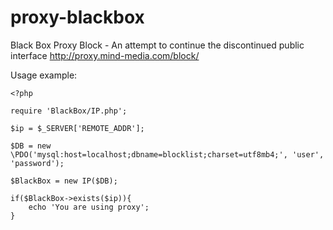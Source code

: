 # proxy-blackbox
Black Box Proxy Block - An attempt to continue the discontinued public interface http://proxy.mind-media.com/block/


Usage example:

    <?php

    require 'BlackBox/IP.php';

    $ip = $_SERVER['REMOTE_ADDR'];

    $DB = new \PDO('mysql:host=localhost;dbname=blocklist;charset=utf8mb4;', 'user', 'password');

    $BlackBox = new IP($DB);

    if($BlackBox->exists($ip)){
        echo 'You are using proxy';
    }
